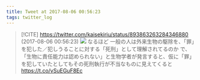 ```yaml
---
title: Tweet at 2017-08-06 00:56:23
tags: twitter_log
---
```


> [!CITE] https://twitter.com/kaisekiriu/status/893863263284346880 (2017-08-06 00:56:23)
> ![](https://twitter.com/kaisekiriu/status/893863263284346880)
> なるほど
> 一般の人は外来生物の駆除を、「罪」を犯した／犯しうることに対する「死刑」として理解されてるのか
> で、「生物に責任能力は認められない」と生物学者が発言すると、仮に「罪」を犯していたとしてもその死刑執行が不当なものに見えてくると https://t.co/vSuEGuF8Ec

